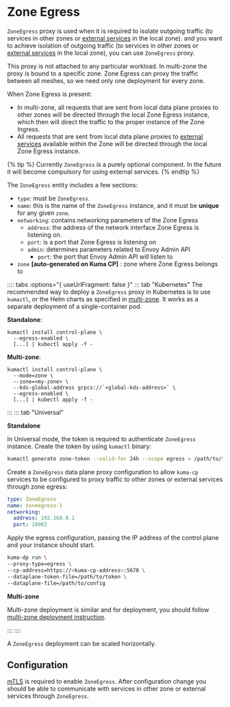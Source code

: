 ---
---
# Zone Egress

`ZoneEgress` proxy is used when it is required to isolate outgoing traffic (to services in other
zones or [external services](../policies/external-services) in the local zone).
and you want to achieve isolation of outgoing traffic (to services in other 
zones or [external services](../policies/external-services) in the local zone),
you can use `ZoneEgress` proxy.

This proxy is not attached to any particular workload. In multi-zone the proxy is bound to a specific zone.
Zone Egress can proxy the traffic between all meshes, so we need only one deployment for every zone.

When Zone Egress is present:
* In multi-zone, all requests that are sent from local data plane proxies to other
  zones will be directed through the local Zone Egress instance, which then will
  direct the traffic to the proper instance of the Zone Ingress.
* All requests that are sent from local data plane proxies to [external services](../policies/external-services)
  available within the Zone will be directed through the local Zone Egress
  instance.

{% tip %}
Currently `ZoneEgress` is a purely optional component.
In the future it will become compulsory for using external services.
{% endtip %}

The `ZoneEgress` entity includes a few sections:

* `type`: must be `ZoneEgress`.
* `name`: this is the name of the `ZoneEgress` instance, and it must be **unique**
   for any given `zone`.
* `networking`: contains networking parameters of the Zone Egress
    * `address`: the address of the network interface Zone Egress is listening on.
    * `port`: is a port that Zone Egress is listening on
    * `admin`: determines parameters related to Envoy Admin API
      * `port`: the port that Envoy Admin API will listen to
* `zone` **[auto-generated on Kuma CP]** : zone where Zone Egress belongs to

:::: tabs :options="{ useUrlFragment: false }"
::: tab "Kubernetes"
The recommended way to deploy a `ZoneEgress` proxy in Kubernetes is to use
`kumactl`, or the Helm charts as specified in [multi-zone](../deployments/multi-zone).
It works as a separate deployment of a single-container pod.

**Standalone**:

```shell
kumactl install control-plane \
  --egress-enabled \
  [...] | kubectl apply -f -
```

**Multi-zone**:

```shell
kumactl install control-plane \
  --mode=zone \
  --zone=<my-zone> \
  --kds-global-address grpcs://`<global-kds-address>` \
  --egress-enabled \
  [...] | kubectl apply -f -
```

:::
::: tab "Universal"

**Standalone**

In Universal mode, the token is required to authenticate `ZoneEgress` instance. Create the token by using `kumactl` binary:

```bash
kumactl generate zone-token --valid-for 24h --scope egress > /path/to/token
```

Create a `ZoneEgress` data plane proxy configuration to allow `kuma-cp` services to be configured to proxy traffic to other zones or external services through zone egress:

```yaml
type: ZoneEgress
name: zoneegress-1
networking:
  address: 192.168.0.1
  port: 10002
```

Apply the egress configuration, passing the IP address of the control plane and your instance should start.

```bash
kuma-dp run \
--proxy-type=egress \
--cp-address=https://<kuma-cp-address>:5678 \
--dataplane-token-file=/path/to/token \
--dataplane-file=/path/to/config
```

**Multi-zone**

Multi-zone deployment is similar and for deployment, you should follow [multi-zone deployment instruction](../deployments/multi-zone).

:::
::::

A `ZoneEgress` deployment can be scaled horizontally.

## Configuration

[mTLS](../policies/mutual-tls) is required to enable `ZoneEgress`. After configuration change you should be able to communicate with services in other zone or external services through `ZoneEgress`.

